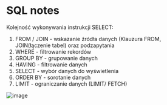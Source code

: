 # SQL notes

Kolejność wykonywania instrukcji SELECT:

1. FROM / JOIN  - wskazanie źródła danych (Klauzura FROM, JOIN(łączenie tabel) oraz podzapytania
2. WHERE - filtrowanie rekordów
3. GROUP BY - grupowanie danych
4. HAVING - filtrowanie danych 
5. SELECT - wybór danych do wyświetlenia
6. ORDER BY -  sorotanie danych
7. LIMIT - ograniczanie danych (LIMIT/ FETCH)





![image](https://github.com/user-attachments/assets/818da41b-9849-48cb-ae96-66f163a2886a)



















